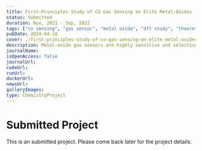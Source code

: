 ```yaml
---
title: First-Principles Study of CO Gas Sensing on Elite Metal-Oxides
status: Submitted
duration: Nov, 2021 - Sep, 2022
tags: ["co sensing", "gas sensor", "metal oxide", "dft study", "theoretical", "submitted"]
pubDate: 2024-04-18
cover: ./first-principles-study-of-co-gas-sensing-on-elite-metal-oxides.png
description: Metal-oxide gas sensors are highly sensitive and selective for toxic gases like CO. CO reacts with MOs, creating oxygen vacancies and removing CO₂.
journalName: 
isOpenAccess: false
journalUrl: 
codeUrl: 
runUrl: 
dockerUrl: 
newsUrl: 
galleryImages: 
type: ChemistryProject
---
```

# Submitted Project
This is an submitted project. Please come back later for the project details.